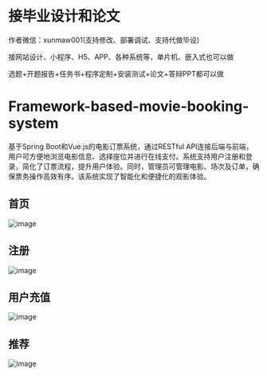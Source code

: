 # 接毕业设计和论文
作者微信：xunmaw001(支持修改、部署调试、支持代做毕设)

接网站设计、小程序、H5、APP、各种系统等，单片机、嵌入式也可以做

选题+开题报告+任务书+程序定制+安装测试+论文+答辩PPT都可以做
# Framework-based-movie-booking-system
基于Spring Boot和Vue.js的电影订票系统，通过RESTful API连接后端与前端，用户可方便地浏览电影信息、选择座位并进行在线支付。系统支持用户注册和登录，简化了订票流程，提升用户体验。同时，管理员可管理电影、场次及订单，确保票务操作高效有序。该系统实现了智能化和便捷化的观影体验。
## 首页
![image](https://github.com/user-attachments/assets/8b2f00d7-e5cc-4255-bc5e-64f8784a329d)
## 注册
![image](https://github.com/user-attachments/assets/d138eb3b-6bd3-4511-b516-fdf1a22514f7)
## 用户充值
![image](https://github.com/user-attachments/assets/a2a10f07-540f-4cd9-abd3-9721b59999ba)
## 推荐
![image](https://github.com/user-attachments/assets/a40e2e59-b92a-4b3f-929e-fc4d6c3c98fc)
